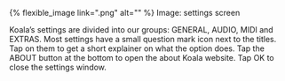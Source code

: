 ---
---

{% flexible_image link=".png" alt="" %}
Image: settings screen

Koala’s settings are divided into our groups: GENERAL, AUDIO, MIDI and EXTRAS. Most settings have a small question mark icon next to the titles. Tap on them to get a short explainer on what the option does. Tap the ABOUT button at the bottom to open the about Koala website. Tap OK to close the settings window.
